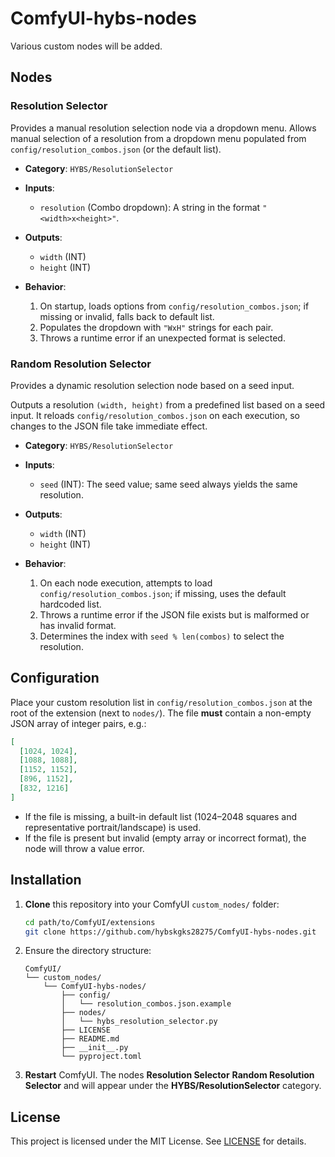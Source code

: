 # ComfyUI-hybs-nodes

Various custom nodes will be added.

## Nodes

### Resolution Selector

Provides a manual resolution selection node via a dropdown menu.
Allows manual selection of a resolution from a dropdown menu populated from `config/resolution_combos.json` (or the default list).

* **Category**: `HYBS/ResolutionSelector`
* **Inputs**:

  * `resolution` (Combo dropdown): A string in the format `"<width>x<height>"`.
* **Outputs**:

  * `width` (INT)
  * `height` (INT)
* **Behavior**:

  1. On startup, loads options from `config/resolution_combos.json`; if missing or invalid, falls back to default list.
  2. Populates the dropdown with `"WxH"` strings for each pair.
  3. Throws a runtime error if an unexpected format is selected.

### Random Resolution Selector

Provides a dynamic resolution selection node based on a seed input.

Outputs a resolution `(width, height)` from a predefined list based on a seed input. It reloads `config/resolution_combos.json` on each execution, so changes to the JSON file take immediate effect.

* **Category**: `HYBS/ResolutionSelector`
* **Inputs**:

  * `seed` (INT): The seed value; same seed always yields the same resolution.
* **Outputs**:

  * `width` (INT)
  * `height` (INT)
* **Behavior**:

  1. On each node execution, attempts to load `config/resolution_combos.json`; if missing, uses the default hardcoded list.
  2. Throws a runtime error if the JSON file exists but is malformed or has invalid format.
  3. Determines the index with `seed % len(combos)` to select the resolution.

## Configuration

Place your custom resolution list in `config/resolution_combos.json` at the root of the extension (next to `nodes/`). The file **must** contain a non-empty JSON array of integer pairs, e.g.:

```json
[
  [1024, 1024],
  [1088, 1088],
  [1152, 1152],
  [896, 1152],
  [832, 1216]
]
```

* If the file is missing, a built-in default list (1024–2048 squares and representative portrait/landscape) is used.
* If the file is present but invalid (empty array or incorrect format), the node will throw a value error.

## Installation

1. **Clone** this repository into your ComfyUI `custom_nodes/` folder:

   ```bash
   cd path/to/ComfyUI/extensions
   git clone https://github.com/hybskgks28275/ComfyUI-hybs-nodes.git
   ```

2. Ensure the directory structure:

   ```text
   ComfyUI/
   └── custom_nodes/
       └── ComfyUI-hybs-nodes/
           ├── config/
           │   └── resolution_combos.json.example
           ├── nodes/
           │   └── hybs_resolution_selector.py
           ├── LICENSE
           ├── README.md
           ├── __init__.py
           └── pyproject.toml
   ```

3. **Restart** ComfyUI. The nodes **Resolution Selector** **Random Resolution Selector** and will appear under the **HYBS/ResolutionSelector** category.

## License

This project is licensed under the MIT License. See [LICENSE](LICENSE) for details.
